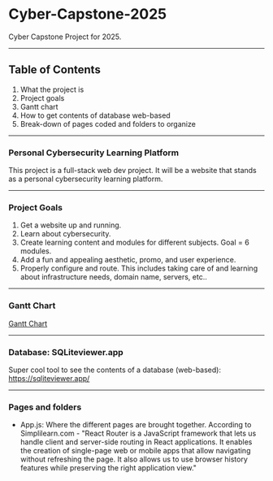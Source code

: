 # Cyber-Capstone-2025
Cyber Capstone Project for 2025.
_________________________________________________________________________________
## Table of Contents 
1. What the project is
2. Project goals
3. Gantt chart
4. How to get contents of database web-based
5. Break-down of pages coded and folders to organize
_________________________________________________________________________________
### Personal Cybersecurity Learning Platform 
This project is a full-stack web dev project. It will be a website that stands as a personal cybersecurity learning platform.
_________________________________________________________________________________
### Project Goals
1. Get a website up and running.
2. Learn about cybersecurity.
3. Create learning content and modules for different subjects. Goal = 6 modules.
4. Add a fun and appealing aesthetic, promo, and user experience.
5. Properly configure and route. This includes taking care of and learning about infrastructure needs, domain name, servers, etc.. 
_________________________________________________________________________________
### Gantt Chart 
[Gantt Chart](https://github.com/alexisbernt/Cyber-Capstone-2025/blob/4bbb2e042558c8a302b7f76d46724e21dad608ce/documentation/Cyber%20Capstone%20Website%20Development%20Process%20Gantt%20Chart.png)
_________________________________________________________________________________
### Database: SQLiteviewer.app
Super cool tool to see the contents of a database (web-based): https://sqliteviewer.app/
_________________________________________________________________________________
### Pages and folders
- App.js: Where the different pages are brought together. According to Simplilearn.com - "React Router is a JavaScript framework that lets us handle client and server-side routing in React applications. It enables the creation of single-page web or mobile apps that allow navigating without refreshing the page. It also allows us to use browser history features while preserving the right application view."
